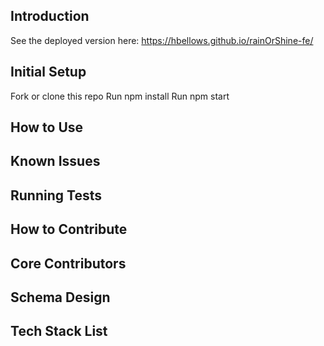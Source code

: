 ## Introduction
See the deployed version here: https://hbellows.github.io/rainOrShine-fe/
## Initial Setup
Fork or clone this repo
Run npm install
Run npm start
## How to Use
## Known Issues
## Running Tests
## How to Contribute
## Core Contributors
## Schema Design
## Tech Stack List
